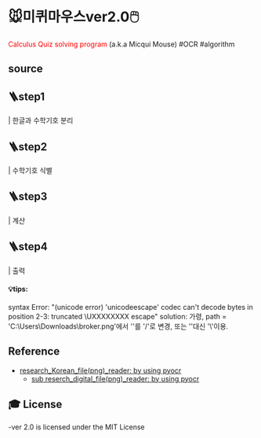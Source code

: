 # 🐭미퀴마우스ver2.0🖱️
<span style="color:red"> Calculus Quiz solving program</span> (a.k.a  Micqui Mouse) 
#OCR #algorithm 





## source







## 🪜step1
| 한글과 수학기호 분리
## 🪜step2
| 수학기호 식별
## 🪜step3 
| 계산 
## 🪜step4 
| 출력
#### 💡tips: 
syntax Error:   "(unicode error) 'unicodeescape' codec can't decode bytes in position 2-3: truncated \UXXXXXXXX escape" 
solution:      가령, path = 'C:\Users\Downloads\broker.png'에서 '\'를 '/'로 변경, 또는 '\'대신 '\\'이용.








## Reference
* [research_Korean_file(png)_reader: by using pyocr](https://www.zinnunkebi.com/python-tesseract-pyocr-kor-textbuilder/)
    * [sub reserch_digital_file(png)_reader: by using pyocr](https://www.zinnunkebi.com/python-tesseract-pyocr-digit/)

## :mortar_board: License 
-ver 2.0 is licensed under the MIT License


